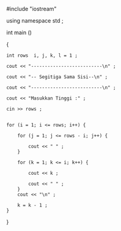 #include "iostream"

using namespace std ;
 
int main ()

{

    int rows  i, j, k, l = 1 ;
    
    cout << "--------------------------\n" ;
    
    cout << "-- Segitiga Sama Sisi--\n" ;
    
    cout << "--------------------------\n" ;
    
    cout << "Masukkan Tinggi :" ;
    
    cin >> rows ;
    
  
    for (i = 1; i <= rows; i++) {
    
        for (j = 1; j <= rows - i; j++) {
        
            cout << " " ;
        }
        
        for (k = 1; k <= i; k++) {
        
            cout << k ; 
            
            cout << " " ;
        }
        cout << "\n" ;
        
        k = k - 1 ;
    }
}
